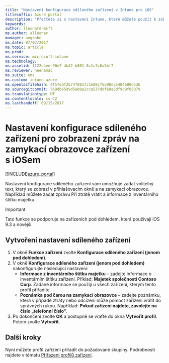 ```yaml
---
title: "Nastavení konfigurace sdíleného zařízení v Intune pro iOS"
titlesuffix: Azure portal
description: "Přečtěte si o nastavení Intune, které můžete použít k zobrazení informací na zamykací obrazovce zařízení s iOSem."
keywords: 
author: lleonard-msft
ms.author: alleonar
manager: angrobe
ms.date: 07/03/2017
ms.topic: article
ms.prod: 
ms.service: microsoft-intune
ms.technology: 
ms.assetid: f122e4ee-90e7-4b42-b801-8c1c7c0a5bf7
ms.reviewer: heenamac
ms.suite: ems
ms.custom: intune-azure
ms.openlocfilehash: 4f57daf2674f8817c1e88cf6598c55484b90d536
ms.sourcegitcommit: 769db6599d5eb0e2cca537d0f60a5df9c9f05079
ms.translationtype: HT
ms.contentlocale: cs-CZ
ms.lasthandoff: 09/15/2017
---
```

# <a name="shared-device-configuration-settings-to-display-messages-on-the-ios-device-lock-screen"></a>Nastavení konfigurace sdíleného zařízení pro zobrazení zpráv na zamykací obrazovce zařízení s iOSem

[!INCLUDE[azure_portal](./includes/azure_portal.md)]

Nastavení konfigurace sdíleného zařízení vám umožňuje zadat volitelný text, který se zobrazí v přihlašovacím okně a na zamykací obrazovce. Například můžete zadat zprávu Při ztrátě vrátit a informace z inventárního štítku majetku. 

>[!IMPORTANT]
> Tato funkce se podporuje na zařízeních pod dohledem, která používají iOS 9.3 a novější.

## <a name="create-shared-device-settings"></a>Vytvoření nastavení sdíleného zařízení

1. V okně **Funkce zařízení** zvolte **Konfigurace sdíleného zařízení (jenom pod dohledem)**.
2. V okně **Konfigurace sdíleného zařízení (jenom pod dohledem)** nakonfigurujte následující nastavení:
    - **Informace z inventárního štítku majetku** – zadejte informace o inventárním štítku zařízení. Příklad: **Majetek společnosti Contoso Corp**. Zadané informace se použijí u všech zařízení, kterým tento profil přiřadíte.
    - **Poznámka pod čarou na zamykací obrazovce** – zadejte poznámku, která v případě ztráty nebo odcizení může pomoct zařízení vrátit do správných rukou. Například: **Pokud zařízení najdete, zavolejte na číslo „telefonní číslo“**.
3. Po dokončení zvolte **OK** a postupně se vraťte do okna **Vytvořit profil**. Potom zvolte **Vytvořit**. 


## <a name="next-steps"></a>Další kroky

Nyní můžete profil zařízení přiřadit do požadované skupiny. Podrobnosti najdete v tématu [Přiřazení profilů zařízení](device-profile-assign.md).
